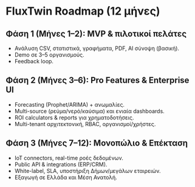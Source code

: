 # FluxTwin Roadmap (12 μήνες)

## Φάση 1 (Μήνες 1–2): MVP & πιλοτικοί πελάτες
- Ανάλυση CSV, στατιστικά, γραφήματα, PDF, AI σύνοψη (βασική).
- Demo σε 3–5 οργανισμούς.
- Feedback loop.

## Φάση 2 (Μήνες 3–6): Pro Features & Enterprise UI
- Forecasting (Prophet/ARIMA) + ανωμαλίες.
- Multi-source (ρεύμα/νερό/καύσιμα) και ενιαία dashboards.
- ROI calculators & reports για χρηματοδοτήσεις.
- Multi-tenant αρχιτεκτονική, RBAC, οργανισμοί/χρήστες.

## Φάση 3 (Μήνες 7–12): Μονοπώλιο & Επέκταση
- IoT connectors, real-time ροές δεδομένων.
- Public API & integrations (ERP/CRM).
- White-label, SLA, υποστήριξη Δήμων/μεγάλων εταιρειών.
- Εξαγωγή σε Ελλάδα και Μέση Ανατολή.